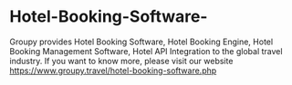 # Hotel-Booking-Software-
Groupy provides Hotel Booking Software, Hotel Booking Engine, Hotel Booking Management Software, Hotel API Integration to the global travel industry. If you want to know more, please visit our  website https://www.groupy.travel/hotel-booking-software.php 
